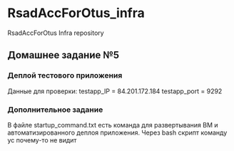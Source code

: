 # RsadAccForOtus_infra
RsadAccForOtus Infra repository

## Домашнее задание №5

### Деплой тестового приложения
Данные для проверки:
testapp_IP = 84.201.172.184
testapp_port = 9292

### Дополнительное задание
В файле startup_command.txt есть команда для развертывания ВМ и автоматизированного деплоя приложения. Через bash скрипт команду yc почему-то не видит
